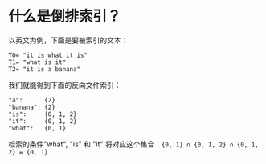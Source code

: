 # 什么是倒排索引？

<!--
ID: cdaf09e6-b855-4384-9eb4-2d9bf758ea6c
Status: draft
Date: 2017-05-29T15:33:00
Modified: 2020-05-16T12:10:04
wp_id: 453
-->

以英文为例，下面是要被索引的文本：

```
T0= "it is what it is"
T1= "what is it"
T2= "it is a banana"
```

我们就能得到下面的反向文件索引：

```
"a":      {2}
"banana": {2}
"is":     {0, 1, 2}
"it":     {0, 1, 2}
"what":   {0, 1}
```

检索的条件"what", "is" 和 "it" 将对应这个集合：`{0, 1} ∩ {0, 1, 2} ∩ {0, 1, 2} = {0, 1}`